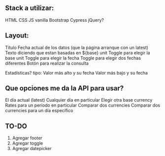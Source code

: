 ## Stack a utilizar:
HTML
CSS
JS vanilla
Bootstrap
Cypress
jQuery?

## Layout:
Título
Fecha actual de los datos (que la página arranque con un latest)
Texto diciendo que estan basadas en ${base} unit
Toggle para elegir la base unit
Toggle para elegir la fecha
Toggle para elegir dos fechas diferentes
Botón para realizar la consulta

Estadísticas? tipo:
Valor más alto y su fecha
Valor más bajo y su fecha

## Que opciones me da la API para usar?
El día actual (latest)
Cualquier día en particular
Elegir otra base currency
Rates para un período en particular
Comparar dos currencies
Comparar dos currencies para un día específico


## TO-DO
1. Agregar footer
2. Agregar toggle
3. Agregar datepicker